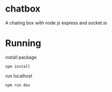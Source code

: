 # chatbox
A chating box with node js express and socket.io

# Running

install package

```
npm install
```

run localhost

```
npm run dev
```
